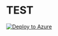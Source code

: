# TEST

[![Deploy to Azure](http://azuredeploy.net/deploybutton.png)](https://azuredeploy.net?ptmpl=subdir/azuredeploy.json)
